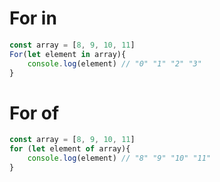 
# For in
```js
const array = [8, 9, 10, 11]
For(let element in array){
	console.log(element) // "0" "1" "2" "3"
}
```


# For of
```js
const array = [8, 9, 10, 11]
for (let element of array){
	console.log(element) // "8" "9" "10" "11"
}
```

